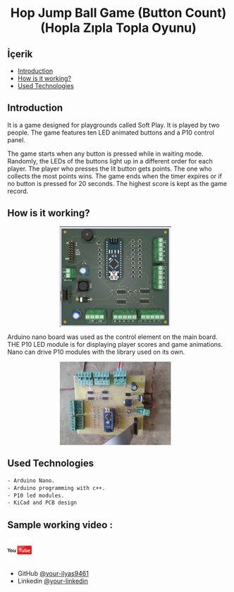 
<h1 align="center">Hop Jump Ball Game (Button Count) (Hopla Zıpla Topla Oyunu)</h1>

## İçerik

- [Introduction](#Introduction)
- [How is it working?](#How-is-it-working)
- [Used Technologies](#Used-Technologies)

## Introduction

It is a game designed for playgrounds called Soft Play. It is played by two people. The game features ten LED animated buttons and a P10 control panel.

The game starts when any button is pressed while in waiting mode. Randomly, the LEDs of the buttons light up in a different order for each player. The player who presses the lit button gets points. The one who collects the most points wins. The game ends when the timer expires or if no button is pressed for 20 seconds. The highest score is kept as the game record.

## How is it working?

<p  align="center">
     <img src="schematic-pcb/btn_say_oyun.jpg" alt="mlx90614" width="50%" height="30%" align="center" style="margin-right:15px" border: 5px solid #555>
</p>

Arduino nano board was used as the control element on the main board. THE P10 LED module is for displaying player scores and game animations. Nano can drive P10 modules with the library used on its own.

<p  align="center">
     <img src="schematic-pcb/pcb-yerlesim.jpg" alt="mlx90614" width="50%" height="30%" align="center" style="margin-right:15px" border: 5px solid #555>
</p>



## Used Technologies

```bash
- Arduino Nano.
- Arduino programming with c++.
- P10 led modules.
- KiCad and PCB design


```

## Sample working video :

<a href="https://youtu.be/Q9nUwOI7k6M" target="_blank">
     <img src="./schematic-pcb/youtube.png" alt="youtube" width="55">
</a>


- GitHub [@your-ilyas9461](https://github.com/ilyas9461)
- Linkedin [@your-linkedin](https://www.linkedin.com/in/ilyas-yağcioğlu-6a6b17217)
